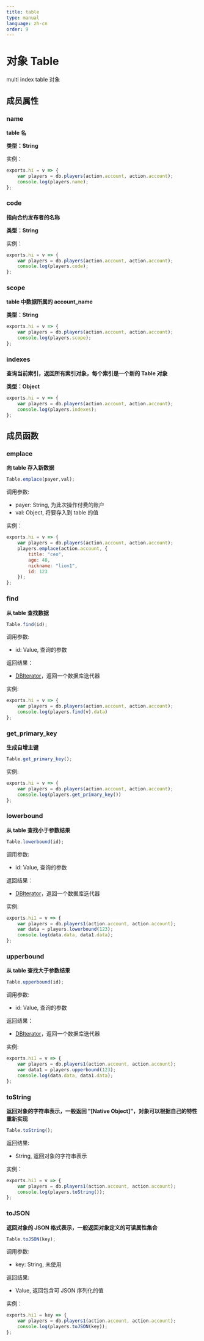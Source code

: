 ```yaml
---
title: table
type: manual
language: zh-cn
order: 9
---
```

# 对象 Table
multi index table 对象

## 成员属性

### name
**table 名**

**类型：String**


实例：

```javascript
exports.hi = v => {
    var players = db.players(action.account, action.account); 
    console.log(players.name);
};
```



### code

**指向合约发布者的名称**

**类型：String**


实例：

```javascript
exports.hi = v => {
    var players = db.players(action.account, action.account); 
    console.log(players.code);
};
```



### scope

**table 中数据所属的 account_name**

**类型：String**


```javascript
exports.hi = v => {
    var players = db.players(action.account, action.account); 
    console.log(players.scope);
};
```



### indexes

**查询当前索引，返回所有索引对象，每个索引是一个新的 Table 对象**

**类型：Object**


```javascript
exports.hi = v => {
    var players = db.players(action.account, action.account); 
    console.log(players.indexes);
};
```



## 成员函数

### emplace

**向 table 存入新数据**

```JavaScript
Table.emplace(payer,val);
```

调用参数:
* payer: String, 为此次操作付费的账户
* val: Object, 将要存入到 table 的值

实例：

```JavaScript
exports.hi = v => {
    var players = db.players(action.account, action.account);
    players.emplace(action.account, {
        title: "ceo",
        age: 48,
        nickname: "lion1",
        id: 123
    });
};
```



### find

**从 table 查找数据**

```JavaScript
Table.find(id);
```

调用参数:
* id: Value, 查询的参数

返回结果：
* [DBIterator](dbiterator.html)，返回一个数据库迭代器

实例:

```JavaScript
exports.hi = v => {
    var players = db.players(action.account, action.account);
    console.log(players.find(v).data)
};
```



### get_primary_key

**生成自增主键**

```JavaScript
Table.get_primary_key();
```

实例:

```JavaScript
exports.hi = v => {
    var players = db.players(action.account, action.account);
    console.log(players.get_primary_key())
};
```



### lowerbound

**从 table 查找小于参数结果**

```JavaScript
Table.lowerbound(id);
```

调用参数:
* id: Value, 查询的参数

返回结果：
* [DBIterator](dbiterator.html)，返回一个数据库迭代器

实例:

```JavaScript
exports.hi1 = v => {
    var players = db.players1(action.account, action.account);
    var data = players.lowerbound(123);
    console.log(data.data, data1.data);
};
```



### upperbound

**从 table 查找大于参数结果**

```JavaScript
Table.upperbound(id);
```

调用参数:
* id: Value, 查询的参数

返回结果：
* [DBIterator](dbiterator.html)，返回一个数据库迭代器

实例:

```JavaScript
exports.hi1 = v => {
    var players = db.players1(action.account, action.account);
    var data1 = players.upperbound(123);
    console.log(data.data, data1.data);
};
```



### toString

**返回对象的字符串表示，一般返回 "[Native Object]"，对象可以根据自己的特性重新实现**

```JavaScript
Table.toString();
```

返回结果:
* String, 返回对象的字符串表示

实例：

```javascript
exports.hi1 = v => {
    var players = db.players1(action.account, action.account);
    console.log(players.toString());
};
```





### toJSON

**返回对象的 JSON 格式表示，一般返回对象定义的可读属性集合**

```JavaScript
Table.toJSON(key);
```

调用参数:
* key: String, 未使用

返回结果:
* Value, 返回包含可 JSON 序列化的值

实例：

```javascript
exports.hi1 = key => {
    var players = db.players1(action.account, action.account);
    console.log(players.toJSON(key));
};
```



